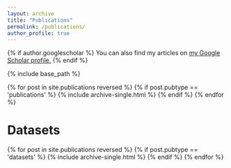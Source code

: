 ```yaml
---
layout: archive
title: "Publications"
permalink: /publications/
author_profile: true
---
```


{% if author.googlescholar %}
  You can also find my articles on <u><a href="{{author.googlescholar}}">my Google Scholar profile</a>.</u>
{% endif %}

{% include base_path %}

<!-- {% for post in site.publications reversed %}
  {% include archive-single.html %}
{% endfor %} -->


{% for post in site.publications reversed %}
  {% if post.pubtype == 'publications' %}
      {% include archive-single.html %}
  {% endif %}
{% endfor %}

<h1>Datasets</h1  >
{% for post in site.publications reversed %}
  {% if post.pubtype == 'datasets' %}
      {% include archive-single.html %}
  {% endif %}
{% endfor %}
